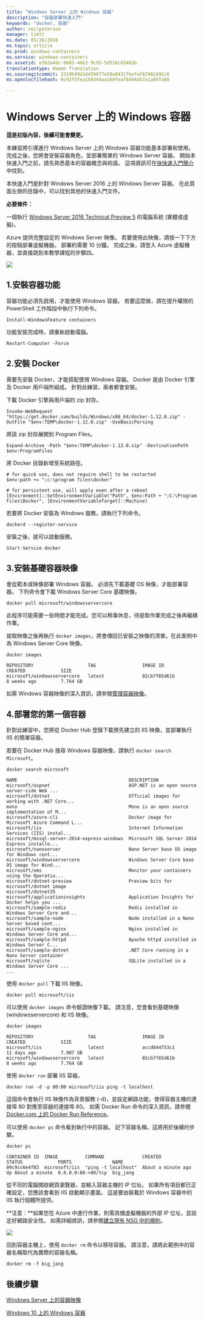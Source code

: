 ```yaml
---
title: "Windows Server 上的 Windows 容器"
description: "容器部署快速入門"
keywords: "docker, 容器"
author: neilpeterson
manager: timlt
ms.date: 05/26/2016
ms.topic: article
ms.prod: windows-containers
ms.service: windows-containers
ms.assetid: e3b2a4dc-9082-4de3-9c95-5d516c03482b
translationtype: Human Translation
ms.sourcegitcommit: 2319649d1dd39677e59a9431fbefaf82982492c6
ms.openlocfilehash: 6c92f5fea1b9344aa160feaf8444a57a1a05fa08

---
```


# Windows Server 上的 Windows 容器

**這是初版內容，後續可能會變更。**

本練習將引導進行 Windows Server 上的 Windows 容器功能基本部署和使用。 完成之後，您將會安裝容器角色，並部署簡單的 Windows Server 容器。 開始本快速入門之前，請先熟悉基本的容器概念與術語。 這項資訊可在[快快速入門簡介](./quick_start.md)中找到。

本快速入門是針對 Windows Server 2016 上的 Windows Server 容器。 在此頁面左側的目錄中，可以找到其他的快速入門文件。

**必要條件：**

一個執行 [Windows Server 2016 Technical Preview 5](https://www.microsoft.com/en-us/evalcenter/evaluate-windows-server-technical-preview) 的電腦系統 (實體或虛擬)。

Azure 提供完整設定的 Windows Server 映像。 若要使用此映像，請按一下下方的按鈕部署虛擬機器。 部署約需要 10 分鐘。 完成之後，請登入 Azure 虛擬機器，並直接跳到本教學課程的步驟四。 

<a href="https://portal.azure.com/#create/Microsoft.Template/uri/https%3A%2F%2Fraw.githubusercontent.com%2FMicrosoft%2FVirtualization-Documentation%2Fmaster%2Fwindows-server-container-tools%2Fcontainers-azure-template%2Fazuredeploy.json" target="_blank">
    <img src="http://azuredeploy.net/deploybutton.png"/>
</a>

## 1.安裝容器功能

容器功能必須先啟用，才能使用 Windows 容器。 若要這麼做，請在提升權限的 PowerShell 工作階段中執行下列命令。

```none
Install-WindowsFeature containers
```

功能安裝完成時，請重新啟動電腦。

```none
Restart-Computer -Force
```

## 2.安裝 Docker

需要先安裝 Docker，才能搭配使用 Windows 容器。 Docker 是由 Docker 引擎及 Docker 用戶端所組成。 針對此練習，兩者都會安裝。

下載 Docker 引擎與用戶端的 zip 封存。

```none
Invoke-WebRequest "https://get.docker.com/builds/Windows/x86_64/docker-1.12.0.zip" -OutFile "$env:TEMP\docker-1.12.0.zip" -UseBasicParsing
```

將該 zip 封存展開到 Program Files。

```none
Expand-Archive -Path "$env:TEMP\docker-1.12.0.zip" -DestinationPath $env:ProgramFiles
```

將 Docker 目錄新增至系統路徑。

```none
# for quick use, does not require shell to be restarted
$env:path += ";c:\program files\docker"

# for persistent use, will apply even after a reboot 
[Environment]::SetEnvironmentVariable("Path", $env:Path + ";C:\Program Files\Docker", [EnvironmentVariableTarget]::Machine)
```

若要將 Docker 安裝為 Windows 服務，請執行下列命令。

```none
dockerd --register-service
```

安裝之後，就可以啟動服務。

```none
Start-Service docker
```

## 3.安裝基礎容器映像

會從範本或映像部署 Windows 容器。 必須先下載基礎 OS 映像，才能部署容器。 下列命令會下載 Windows Server Core 基礎映像。

```none
docker pull microsoft/windowsservercore
```

此程序可能需要一些時間才能完成。您可以稍事休息，待提取作業完成之後再繼續作業。

提取映像之後再執行 `docker images`，將會傳回已安裝之映像的清單。在此案例中為 Windows Server Core 映像。

```none
docker images

REPOSITORY                    TAG                 IMAGE ID            CREATED             SIZE
microsoft/windowsservercore   latest              02cb7f65d61b        8 weeks ago         7.764 GB
```

如需 Windows 容器映像的深入資訊，請參閱[管理容器映像](../management/manage_images.md)。

## 4.部署您的第一個容器

針對此練習中，您將從 Docker Hub 登錄下載預先建立的 IIS 映像，並部署執行 IIS 的簡單容器。  

若要在 Docker Hub 搜尋 Windows 容器映像，請執行 `docker search Microsoft`。  

```none
docker search microsoft

NAME                                         DESCRIPTION
microsoft/aspnet                             ASP.NET is an open source server-side Web ...
microsoft/dotnet                             Official images for working with .NET Core...
mono                                         Mono is an open source implementation of M...
microsoft/azure-cli                          Docker image for Microsoft Azure Command L...
microsoft/iis                                Internet Information Services (IIS) instal...
microsoft/mssql-server-2014-express-windows  Microsoft SQL Server 2014 Express installe...
microsoft/nanoserver                         Nano Server base OS image for Windows cont...
microsoft/windowsservercore                  Windows Server Core base OS image for Wind...
microsoft/oms                                Monitor your containers using the Operatio...
microsoft/dotnet-preview                     Preview bits for microsoft/dotnet image
microsoft/dotnet35
microsoft/applicationinsights                Application Insights for Docker helps you ...
microsoft/sample-redis                       Redis installed in Windows Server Core and...
microsoft/sample-node                        Node installed in a Nano Server based cont...
microsoft/sample-nginx                       Nginx installed in Windows Server Core and...
microsoft/sample-httpd                       Apache httpd installed in Windows Server C...
microsoft/sample-dotnet                      .NET Core running in a Nano Server container
microsoft/sqlite                             SQLite installed in a Windows Server Core ...
...
```

使用 `docker pull` 下載 IIS 映像。  

```none
docker pull microsoft/iis
```

可以使用 `docker images` 命令驗證映像下載。 請注意，您會看到基礎映像 (windowsservercore) 和 IIS 映像。

```none
docker images

REPOSITORY                    TAG                 IMAGE ID            CREATED             SIZE
microsoft/iis                 latest              accd044753c1        11 days ago         7.907 GB
microsoft/windowsservercore   latest              02cb7f65d61b        8 weeks ago         7.764 GB
```

使用 `docker run` 部署 IIS 容器。

```none
docker run -d -p 80:80 microsoft/iis ping -t localhost
```

這個命令會執行 IIS 映像作為背景服務 (-d)，並設定網路功能，使得容器主機的連接埠 80 對應至容器的連接埠 80。
如需 Docker Run 命令的深入資訊，請參閱 [Docker.com 上的 Docker Run Reference]( https://docs.docker.com/engine/reference/run/)。


可以使用 `docker ps` 命令看到執行中的容器。 記下容器名稱，這將用於後續的步驟。

```none
docker ps

CONTAINER ID  IMAGE          COMMAND              CREATED             STATUS             PORTS               NAME
09c9cc6e4f83  microsoft/iis  "ping -t localhost"  About a minute ago  Up About a minute  0.0.0.0:80->80/tcp  big_jang
```

從不同的電腦開啟網頁瀏覽器，並輸入容器主機的 IP 位址。 如果所有項目都已正確設定，您應該會看到 IIS 啟動顯示畫面。 這是要由裝載於 Windows 容器中的 IIS 執行個體所提供。

**注意︰**如果您在 Azure 中進行作業，則需具備虛擬機器的外部 IP 位址，並設定好網路安全性。 如需詳細資訊，請參閱[建立現有 NSG 中的規則]( https://azure.microsoft.com/en-us/documentation/articles/virtual-networks-create-nsg-arm-pportal/#create-rules-in-an-existing-nsg)。

![](media/iis1.png)

回到容器主機上，使用 `docker rm` 命令以移除容器。 請注意，請將此範例中的容器名稱取代為實際的容器名稱。

```none
docker rm -f big_jang
```
## 後續步驟

[Windows Server 上的容器映像](./quick_start_images.md)

[Windows 10 上的 Windows 容器](./quick_start_windows_10.md)



<!--HONumber=Aug16_HO4-->


